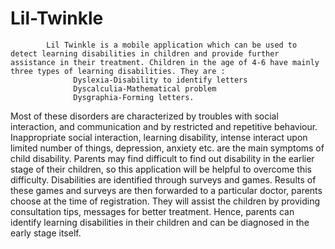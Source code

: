 # Lil-Twinkle


<!-- ABSTRACT OF THE PROJECT -->
            Lil Twinkle is a mobile application which can be used to detect learning disabilities in children and provide further assistance in their treatment. Children in the age of 4-6 have mainly three types of learning disabilities. They are :
                  Dyslexia-Disability to identify letters
                  Dyscalculia-Mathematical problem 
                  Dysgraphia-Forming letters.
Most of these disorders are characterized by troubles with social interaction, and communication and by restricted and repetitive behaviour. Inappropriate social interaction, learning disability, intense interact upon limited number of things, depression, anxiety etc. are the main symptoms of child disability. Parents may find difficult to find out disability in the earlier stage of their children, so this application will be helpful to overcome this difficulty. Disabilities are identified through surveys and games. Results of these games and surveys are then forwarded to a particular doctor, parents choose at the time of registration. They will assist the children by providing consultation tips, messages for better treatment. Hence, parents can identify learning disabilities in their children and can be diagnosed in the early stage itself.
